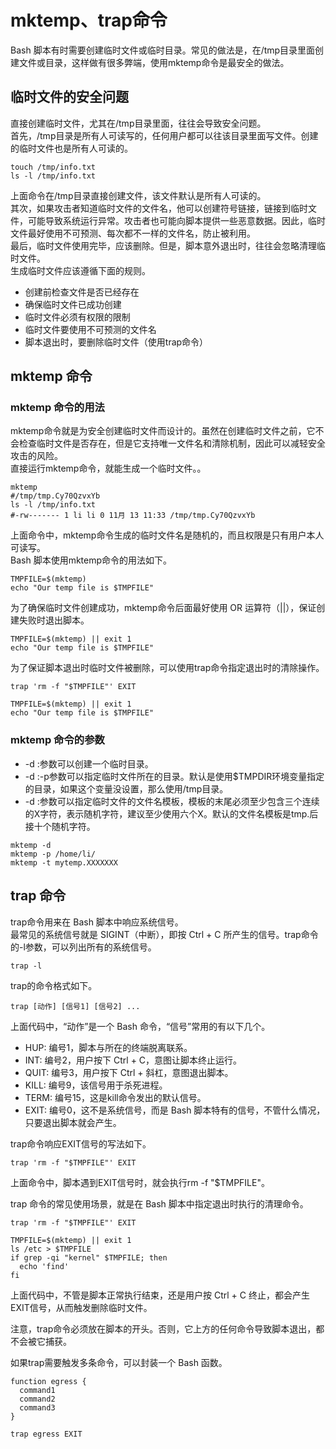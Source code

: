 # mktemp、trap命令
Bash 脚本有时需要创建临时文件或临时目录。常见的做法是，在/tmp目录里面创建文件或目录，这样做有很多弊端，使用mktemp命令是最安全的做法。
## 临时文件的安全问题
直接创建临时文件，尤其在/tmp目录里面，往往会导致安全问题。  
首先，/tmp目录是所有人可读写的，任何用户都可以往该目录里面写文件。创建的临时文件也是所有人可读的。
``` shell
touch /tmp/info.txt
ls -l /tmp/info.txt
```
上面命令在/tmp目录直接创建文件，该文件默认是所有人可读的。  
其次，如果攻击者知道临时文件的文件名，他可以创建符号链接，链接到临时文件，可能导致系统运行异常。攻击者也可能向脚本提供一些恶意数据。因此，临时文件最好使用不可预测、每次都不一样的文件名，防止被利用。  
最后，临时文件使用完毕，应该删除。但是，脚本意外退出时，往往会忽略清理临时文件。  
生成临时文件应该遵循下面的规则。
- 创建前检查文件是否已经存在
- 确保临时文件已成功创建
- 临时文件必须有权限的限制
- 临时文件要使用不可预测的文件名
- 脚本退出时，要删除临时文件（使用trap命令）

## mktemp 命令
### mktemp 命令的用法
mktemp命令就是为安全创建临时文件而设计的。虽然在创建临时文件之前，它不会检查临时文件是否存在，但是它支持唯一文件名和清除机制，因此可以减轻安全攻击的风险。  
直接运行mktemp命令，就能生成一个临时文件。。
``` shell
mktemp
#/tmp/tmp.Cy70QzvxYb
ls -l /tmp/info.txt
#-rw------- 1 li li 0 11月 13 11:33 /tmp/tmp.Cy70QzvxYb
```
上面命令中，mktemp命令生成的临时文件名是随机的，而且权限是只有用户本人可读写。  
Bash 脚本使用mktemp命令的用法如下。
``` shell
TMPFILE=$(mktemp)
echo "Our temp file is $TMPFILE"
```
为了确保临时文件创建成功，mktemp命令后面最好使用 OR 运算符（||），保证创建失败时退出脚本。
``` shell
TMPFILE=$(mktemp) || exit 1
echo "Our temp file is $TMPFILE"
```
为了保证脚本退出时临时文件被删除，可以使用trap命令指定退出时的清除操作。
``` shell
trap 'rm -f "$TMPFILE"' EXIT

TMPFILE=$(mktemp) || exit 1
echo "Our temp file is $TMPFILE"
```
### mktemp 命令的参数
- -d :参数可以创建一个临时目录。
- -d :-p参数可以指定临时文件所在的目录。默认是使用$TMPDIR环境变量指定的目录，如果这个变量没设置，那么使用/tmp目录。
- -d :参数可以指定临时文件的文件名模板，模板的末尾必须至少包含三个连续的X字符，表示随机字符，建议至少使用六个X。默认的文件名模板是tmp.后接十个随机字符。
``` shell
mktemp -d
mktemp -p /home/li/
mktemp -t mytemp.XXXXXXX
```
## trap 命令
trap命令用来在 Bash 脚本中响应系统信号。  
最常见的系统信号就是 SIGINT（中断），即按 Ctrl + C 所产生的信号。trap命令的-l参数，可以列出所有的系统信号。
``` shell
trap -l
```
trap的命令格式如下。
``` shell
trap [动作] [信号1] [信号2] ...
```
上面代码中，“动作”是一个 Bash 命令，“信号”常用的有以下几个。
- HUP: 编号1，脚本与所在的终端脱离联系。
- INT: 编号2，用户按下 Ctrl + C，意图让脚本终止运行。
- QUIT: 编号3，用户按下 Ctrl + 斜杠，意图退出脚本。
- KILL: 编号9，该信号用于杀死进程。
- TERM: 编号15，这是kill命令发出的默认信号。
- EXIT: 编号0，这不是系统信号，而是 Bash 脚本特有的信号，不管什么情况，只要退出脚本就会产生。

trap命令响应EXIT信号的写法如下。
``` shell
trap 'rm -f "$TMPFILE"' EXIT
```
上面命令中，脚本遇到EXIT信号时，就会执行rm -f "$TMPFILE"。  

trap 命令的常见使用场景，就是在 Bash 脚本中指定退出时执行的清理命令。
``` shell
trap 'rm -f "$TMPFILE"' EXIT

TMPFILE=$(mktemp) || exit 1
ls /etc > $TMPFILE
if grep -qi "kernel" $TMPFILE; then
  echo 'find'
fi
```
上面代码中，不管是脚本正常执行结束，还是用户按 Ctrl + C 终止，都会产生EXIT信号，从而触发删除临时文件。  

注意，trap命令必须放在脚本的开头。否则，它上方的任何命令导致脚本退出，都不会被它捕获。  

如果trap需要触发多条命令，可以封装一个 Bash 函数。  
``` shell
function egress {
  command1
  command2
  command3
}

trap egress EXIT
```